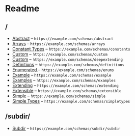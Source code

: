 

 # Readme



## /

* [Abstract](./abstract.schema.md) – `https://example.com/schemas/abstract`
* [Arrays](./arrays.schema.md) – `https://example.com/schemas/arrays`
* [Constant Types](./constants.schema.md) – `https://example.com/schemas/constants`
* [Custom](./custom.schema.md) – `https://example.com/schemas/custom`
* [Custom](./deepextending.schema.md) – `https://example.com/schemas/deepextending`
* [Definitions](./definitions.schema.md) – `https://example.com/schemas/definitions`
* [Enumerated ](./enums.schema.md) – `https://example.com/schemas/enums`
* [Example](./example.schema.md) – `https://example.com/schemas/example`
* [Examples](./examples.schema.md) – `https://example.com/schemas/examples`
* [Extending](./extending.schema.md) – `https://example.com/schemas/extending`
* [Extensible](./extensible.schema.md) – `https://example.com/schemas/extensible`
* [Simple](./simple.schema.md) – `https://example.com/schemas/simple`
* [Simple Types](./simpletypes.schema.md) – `https://example.com/schemas/simpletypes`

## /subdir/

* [Subdir](./subdir/subdir.schema.md) – `https://example.com/schemas/subdir/subdir`
